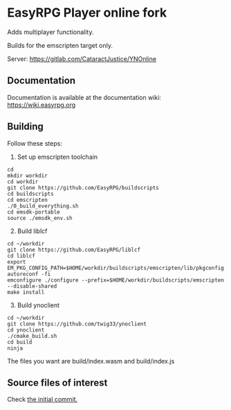 # EasyRPG Player online fork

Adds multiplayer functionality. 

Builds for the emscripten target only.

Server: https://gitlab.com/CataractJustice/YNOnline

## Documentation

Documentation is available at the documentation wiki: https://wiki.easyrpg.org

## Building

Follow these steps:

1) Set up emscripten toolchain

```
cd
mkdir workdir
cd workdir
git clone https://github.com/EasyRPG/buildscripts
cd buildscripts
cd emscripten
./0_build_everything.sh
cd emsdk-portable
source ./emsdk_env.sh
```

2) Build liblcf
```
cd ~/workdir
git clone https://github.com/EasyRPG/liblcf
cd liblcf
export EM_PKG_CONFIG_PATH=$HOME/workdir/buildscripts/emscripten/lib/pkgconfig
autoreconf -fi
emconfigure ./configure --prefix=$HOME/workdir/buildscripts/emscripten --disable-shared
make install
```

3) Build ynoclient
```
cd ~/workdir
git clone https://github.com/twig33/ynoclient
cd ynoclient
./cmake_build.sh
cd build
ninja
```

The files you want are build/index.wasm and build/index.js

## Source files of interest
Check [the initial commit.](https://github.com/twig33/ynoclient/commit/218c56586b598a9e3889ed74cd606ed699d159ca)
